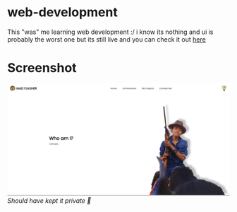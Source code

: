 # web-development
This "was" me learning web development :/ i know its nothing and ui is probably the worst one but its still live and you can check it out [here](https://mad.realogs.in) 

# Screenshot
![](screenshot.png)
<br>
*Should have kept it private 🫣*
<br>